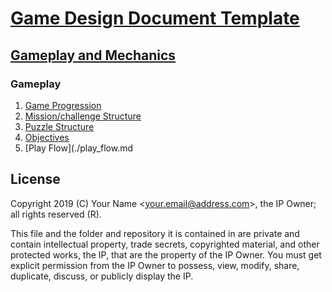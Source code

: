 # [Game Design Document Template](../../readme.md)

## [Gameplay and  Mechanics](../readme.md)

### Gameplay

1. [Game Progression](./game_progression.md)
2. [Mission/challenge Structure](./mission_challenge_structure.md)
3. [Puzzle Structure](./puzzle_structure.md)
4. [Objectives](./objective.md)
5. [Play Flow](./play_flow.md

## License

Copyright 2019 (C) Your Name <<your.email@address.com>>, the IP Owner; all rights reserved (R).

This file and the folder and repository it is contained in are private and contain intellectual property, trade secrets, copyrighted material, and other protected works, the IP, that are the property of the IP Owner. You must get explicit permission from the IP Owner to possess, view, modify, share, duplicate, discuss, or publicly display the IP.

